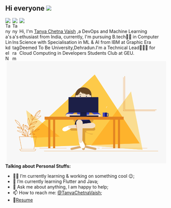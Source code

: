 ## Hi everyone <img src="https://media.giphy.com/media/hvRJCLFzcasrR4ia7z/giphy.gif" width="25px">
<a href="https://www.linkedin.com/in/tanya-chetna-vaish-39902a1a2/">
  <img align="left" alt="Tanya's LinkdeIN" width="22px" src="https://cdn.jsdelivr.net/npm/simple-icons@v3/icons/linkedin.svg" />
</a>
<a href="https://www.instagram.com/tanya_chetna_vaish/">
  <img align="left" alt="Tanya's Instagram" width="22px" src="https://cdn.jsdelivr.net/npm/simple-icons@v3/icons/instagram.svg" />
</a>

![](https://visitor-badge.glitch.me/badge?page_id=TanyaChetnaVaish.TanyaChetnaVaish)
<br />

Hi, I'm [Tanya Chetna Vaish](https://www.linkedin.com/in/tanya-chetna-vaish-39902a1a2/) ,a DevOps and Machine Learning ethusiast from India, currently, I'm pursuing B.tech👩‍💻  in Computer Science with Specialisation in ML & AI from IBM at Graphic Era Deemed To Be University,Dehradun.I'm a Technical Lead👩🏻‍💼 for Cloud Computing in Developers Students Club at GEU.
  
   <img align="right" alt="GIF" src="https://github.com/TanyaChetnaVaish/TanyaChetnaVaish/blob/main/assets/0_K2WLMTExLyida7OR.gif" width="500" height="320" />


**Talking about Personal Stuffs:**

- 👩‍💻 I’m currently learning & working on something cool :wink:;
- 🌱 I’m currently learning Flutter and Java; 
- 💬 Ask me about anything, I am happy to help;
- 📫 How to reach me: [@TanyaChetnaVaish](https://www.linkedin.com/in/tanya-chetna-vaish-39902a1a2/);
- 📝[Resume](https://drive.google.com/file/d/1LwktAF8eYfXyd-_2o3fyfNWiHjLyrKVW/view?usp=sharing)





</div>  

</br>

<!--
**TanyaChetnaVaish/TanyaChetnaVaish** is a ✨ _special_ ✨ repository because its `README.md` (this file) appears on your GitHub profile.

Here are some ideas to get you started:

- 🔭 I’m currently working on ...
- 🌱 I’m currently learning ...
- 👯 I’m looking to collaborate on ...
- 🤔 I’m looking for help with ...
- 💬 Ask me about ...
- 📫 How to reach me: ...
- 😄 Pronouns: ...
- ⚡ Fun fact: ...
-->
